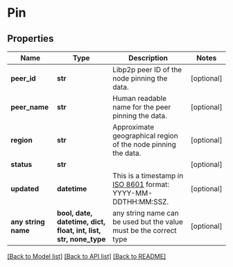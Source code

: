 # Pin


## Properties
Name | Type | Description | Notes
------------ | ------------- | ------------- | -------------
**peer_id** | **str** | Libp2p peer ID of the node pinning the data. | [optional] 
**peer_name** | **str** | Human readable name for the peer pinning the data. | [optional] 
**region** | **str** | Approximate geographical region of the node pinning the data. | [optional] 
**status** | **str** |  | [optional] 
**updated** | **datetime** | This is a timestamp in [ISO 8601](https://en.wikipedia.org/wiki/ISO_8601) format: YYYY-MM-DDTHH:MM:SSZ. | [optional] 
**any string name** | **bool, date, datetime, dict, float, int, list, str, none_type** | any string name can be used but the value must be the correct type | [optional]

[[Back to Model list]](../README.md#documentation-for-models) [[Back to API list]](../README.md#documentation-for-api-endpoints) [[Back to README]](../README.md)


